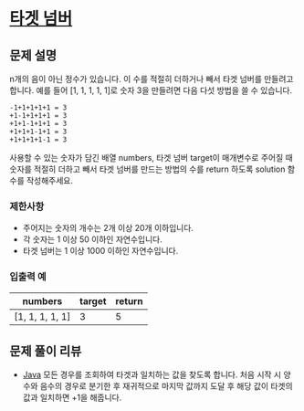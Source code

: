 # [타겟 넘버](https://programmers.co.kr/learn/courses/30/lessons/43165)

## 문제 설명
n개의 음이 아닌 정수가 있습니다. 이 수를 적절히 더하거나 빼서 타겟 넘버를 만들려고 합니다. 예를 들어 [1, 1, 1, 1, 1]로 숫자 3을 만들려면 다음 다섯 방법을 쓸 수 있습니다.

```
-1+1+1+1+1 = 3
+1-1+1+1+1 = 3
+1+1-1+1+1 = 3
+1+1+1-1+1 = 3
+1+1+1+1-1 = 3
```

사용할 수 있는 숫자가 담긴 배열 numbers, 타겟 넘버 target이 매개변수로 주어질 때 숫자를 적절히 더하고 빼서 타겟 넘버를 만드는 방법의 수를 return 하도록 solution 함수를 작성해주세요.

### 제한사항
- 주어지는 숫자의 개수는 2개 이상 20개 이하입니다.
- 각 숫자는 1 이상 50 이하인 자연수입니다.
- 타겟 넘버는 1 이상 1000 이하인 자연수입니다.

### 입출력 예
|numbers|target|return|
|---|---|---|
|[1, 1, 1, 1, 1]|3|5|

## 문제 풀이 리뷰
- [Java](./Solution.java)
모든 경우를 조회하여 타겟과 일치하는 값을 찾도록 합니다. 처음 시작 시 양수와 음수의 경우로 분기한 후 재귀적으로 마지막 값까지 도달 후 해당 값이 
타겟의 값과 일치하면 +1을 해줍니다.